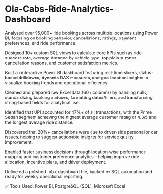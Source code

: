 # Ola-Cabs-Ride-Analytics-Dashboard

Analyzed over 95,000+ ride bookings across multiple locations using Power BI, focusing on booking behavior, cancellations, ratings, payment preferences, and ride performance.

Designed 10+ custom SQL views to calculate core KPIs such as ride success rate, average distance by vehicle type, top pickup zones, cancellation reasons, and customer satisfaction metrics.

Built an interactive Power BI dashboard featuring real-time slicers, status-based drilldowns, dynamic DAX measures, and geo-location insights to visualize booking trends and operational efficiency.

Cleaned and prepared raw Excel data (60+ columns) by handling nulls, standardizing booking statuses, formatting dates/times, and transforming string-based fields for analytical use.

Identified that UPI accounted for 47%+ of all transactions, with the Prime Sedan segment achieving the highest average customer rating of 4.3/5 and the longest average ride distance.

Discovered that 20%+ cancellations were due to driver-side personal or car issues, helping to suggest actionable insights for service quality improvement.

Enabled faster business decisions through location-wise performance mapping and customer preference analytics—helping improve ride allocation, incentive plans, and driver deployment.

Delivered a polished .pbix dashboard file, backed by SQL automation and ready for weekly operational reporting.

✅ Tools Used:
Power BI, PostgreSQL (SQL), Microsoft Excel
